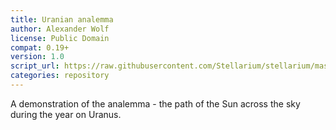 ```yaml
---
title: Uranian analemma
author: Alexander Wolf
license: Public Domain
compat: 0.19+
version: 1.0
script_url: https://raw.githubusercontent.com/Stellarium/stellarium/master/scripts/uranian_analemma.ssc
categories: repository
---
```

A demonstration of the analemma - the path of the Sun across the sky during the year on Uranus.